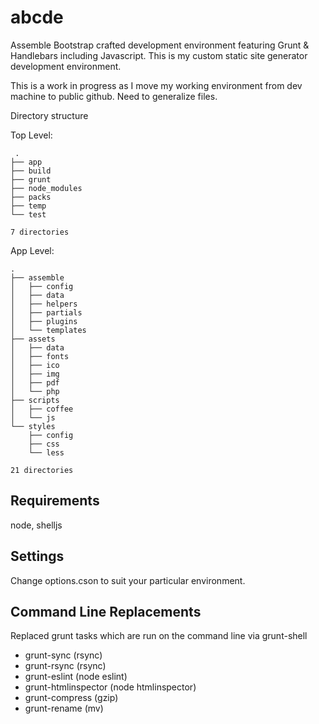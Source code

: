 abcde
=====

Assemble Bootstrap crafted development environment featuring Grunt &amp; Handlebars including Javascript. This is my custom static site generator development environment.

This is a work in progress as I move my working environment from dev machine to public github. Need to generalize files.

Directory structure

Top Level:
 
	 .
	├── app
	├── build
	├── grunt
	├── node_modules
	├── packs
	├── temp
	└── test
	
	7 directories

App Level:

	.
	├── assemble
	│   ├── config
	│   ├── data
	│   ├── helpers
	│   ├── partials
	│   ├── plugins
	│   └── templates
	├── assets
	│   ├── data
	│   ├── fonts
	│   ├── ico
	│   ├── img
	│   ├── pdf
	│   └── php
	├── scripts
	│   ├── coffee
	│   └── js
	└── styles
	    ├── config
	    ├── css
	    └── less
	
	21 directories

## Requirements

node, shelljs

## Settings

Change options.cson to suit your particular environment.

## Command Line Replacements
Replaced grunt tasks which are run on the command line via grunt-shell  
* grunt-sync (rsync)  
* grunt-rsync (rsync)  
* grunt-eslint (node eslint)  
* grunt-htmlinspector (node htmlinspector)  
* grunt-compress (gzip)  
* grunt-rename (mv)  
